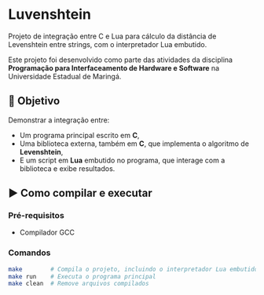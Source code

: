 # Luvenshtein

Projeto de integração entre C e Lua para cálculo da distância de Levenshtein entre strings, com o interpretador Lua embutido.

Este projeto foi desenvolvido como parte das atividades da disciplina **Programação para Interfaceamento de Hardware e Software** na Universidade Estadual de Maringá.

## 📌 Objetivo

Demonstrar a integração entre:
- Um programa principal escrito em **C**,
- Uma biblioteca externa, também em **C**, que implementa o algoritmo de **Levenshtein**,
- E um script em **Lua** embutido no programa, que interage com a biblioteca e exibe resultados.

## ▶️ Como compilar e executar

### Pré-requisitos
- Compilador GCC

### Comandos

```bash
make        # Compila o projeto, incluindo o interpretador Lua embutido
make run    # Executa o programa principal
make clean  # Remove arquivos compilados
